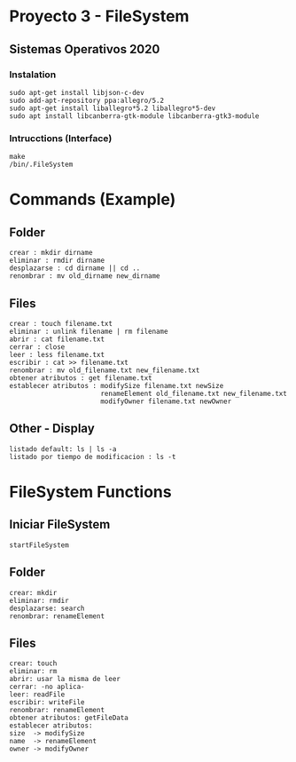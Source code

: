 # Proyecto 3 - FileSystem
## Sistemas Operativos 2020

### Instalation
    sudo apt-get install libjson-c-dev
    sudo add-apt-repository ppa:allegro/5.2
    sudo apt-get install liballegro*5.2 liballegro*5-dev
    sudo apt install libcanberra-gtk-module libcanberra-gtk3-module

### Intrucctions (Interface)
    make
    /bin/.FileSystem

# Commands (Example)
## Folder
    crear : mkdir dirname
    eliminar : rmdir dirname
    desplazarse : cd dirname || cd ..
    renombrar : mv old_dirname new_dirname

## Files
    crear : touch filename.txt
    eliminar : unlink filename | rm filename
    abrir : cat filename.txt
    cerrar : close
    leer : less filename.txt
    escribir : cat >> filename.txt
    renombrar : mv old_filename.txt new_filename.txt
    obtener atributos : get filename.txt
    establecer atributos : modifySize filename.txt newSize
                           renameElement old_filename.txt new_filename.txt
                           modifyOwner filename.txt newOwner

## Other - Display
    listado default: ls | ls -a
    listado por tiempo de modificacion : ls -t

# FileSystem Functions
## Iniciar FileSystem
    startFileSystem

## Folder
    crear: mkdir
    eliminar: rmdir
    desplazarse: search
    renombrar: renameElement

## Files
    crear: touch
    eliminar: rm
    abrir: usar la misma de leer
    cerrar: -no aplica-
    leer: readFile
    escribir: writeFile
    renombrar: renameElement
    obtener atributos: getFileData
    establecer atributos: 
	size  -> modifySize
	name  -> renameElement
	owner -> modifyOwner

